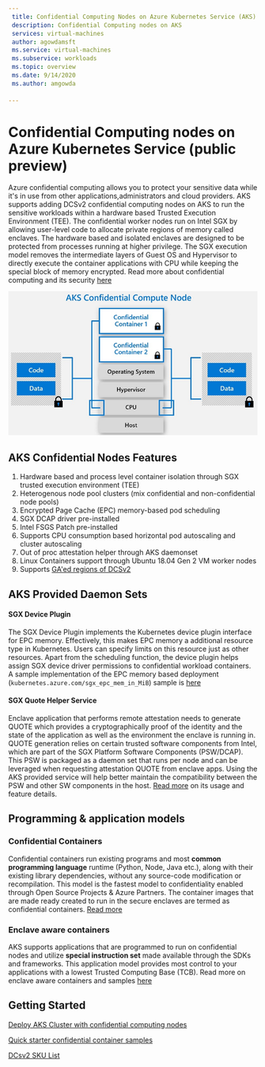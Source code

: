 ```yaml
---
 title: Confidential Computing Nodes on Azure Kubernetes Service (AKS) public preview
 description: Confidential Computing nodes on AKS
 services: virtual-machines
 author: agowdamsft
 ms.service: virtual-machines
 ms.subservice: workloads
 ms.topic: overview
 ms.date: 9/14/2020
 ms.author: amgowda

---
```


# Confidential Computing nodes on Azure Kubernetes Service (public preview)

Azure confidential computing allows you to protect your sensitive data while it's in use from other applications,administrators and cloud providers. AKS supports adding DCSv2 confidential computing nodes on AKS to run the sensitive workloads within a hardware based Trusted Execution Environment (TEE). The confidential worker nodes run on Intel SGX by allowing user-level code to allocate private regions of memory called enclaves. The hardware based and isolated enclaves are designed to be protected from processes running at higher privilege. The SGX execution model removes the intermediate layers of Guest OS and Hypervisor to directly execute the container applications with CPU while keeping the special block of memory encrypted. Read more about confidential computing and its security [here](/overview)


![sgx node overview](./media/confidential-nodes-aks-overview/sgxaksnode.jpg)

## AKS Confidential Nodes Features

1. Hardware based and process level container isolation through SGX trusted execution environment (TEE) 
1. Heterogenous node pool clusters (mix confidential and non-confidential node pools)
1. Encrypted Page Cache (EPC) memory-based pod scheduling
1. SGX DCAP driver pre-installed
1. Intel FSGS Patch pre-installed
1. Supports CPU consumption based horizontal pod autoscaling and cluster autoscaling
1. Out of proc attestation helper through AKS daemonset
1. Linux Containers support through Ubuntu 18.04 Gen 2 VM worker nodes
1. Supports [GA'ed regions of DCSv2](https://azure.microsoft.com/en-us/global-infrastructure/services/?products=virtual-machines&regions=all)  


## AKS Provided Daemon Sets

#### SGX Device Plugin <a id="sgx-device"></a>

The SGX Device Plugin implements the Kubernetes device plugin interface for EPC memory. Effectively, this makes EPC memory a additional resource type in Kubernetes. Users can specify limits on this resource just as other resources. Apart from the scheduling function, the device plugin helps assign SGX device driver permissions to confidential workload containers. A sample implementation of the EPC memory based deployment (`kubernetes.azure.com/sgx_epc_mem_in_MiB`) sample is [here](https://github.com/azure-samples/confidential-computing/blob/main/containersamples/helloworld/helloworld.yaml)

#### SGX Quote Helper Service <a id="sgx-quote"></a>

Enclave application that performs remote attestation needs to generate QUOTE which provides a cryptographically proof of the identity and the state of the application as well as the environment the enclave is running in. QUOTE generation relies on certain trusted software components from Intel, which are part of the SGX Platform Software Components (PSW/DCAP). This PSW is packaged as a daemon set that runs per node and can be leveraged when requesting attestation QUOTE from enclave apps. Using the AKS provided service will help better maintain the compatibility between the PSW and other SW components in the host. [Read more](confidential-nodes-outofproc-attestation.md) on its usage and feature details.

## Programming & application models

### Confidential Containers

Confidential containers run existing programs and most **common programming language** runtime (Python, Node, Java etc.), along with their existing library dependencies, without any source-code modification or recompilation. This model is the fastest model to confidentiality enabled through Open Source Projects & Azure Partners. The container images that are made ready created to run in the secure enclaves are termed as confidential containers. [Read more](confidential-containers.md)

### Enclave aware containers

AKS supports applications that are programmed to run on confidential nodes and utilize **special instruction set** made available through the SDKs and frameworks. This application model provides most control to your applications with a lowest Trusted Computing Base (TCB). Read more on enclave aware containers and samples [here](enclave-aware-containers.md)

## Getting Started

[Deploy AKS Cluster with confidential computing nodes](./confidential-nodes-aks-getstarted.md)

[Quick starter confidential container samples](https://github.com/Azure-Samples/confidential-container-samples)

[DCsv2 SKU List](https://docs.microsoft.com/azure/virtual-machines/dcv2-series)

<!-- LINKS - external -->
[Azure Attestation]: https://docs.microsoft.com/en-us/azure/attestation/


<!-- LINKS - internal -->
[DC Virtual Machine]: /confidential-computing/virtual-machine-solutions